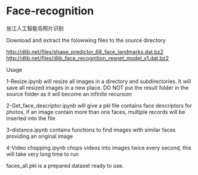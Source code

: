 # Face-recognition
张江人工智能岛照片识别

Download and extract the folowwing files to the source directory

http://dlib.net/files/shape_predictor_68_face_landmarks.dat.bz2
http://dlib.net/files/dlib_face_recognition_resnet_model_v1.dat.bz2

Usage

1-Resize.ipynb will resize all images in a directory and subdirectories. It will save all resized images in a new place. DO NOT put the result folder in the source folder as it will become an infinite recursion

2-Get_face_descriptor.ipynb will give a pkl file contains face descriptors for photos, if an image contain more than one faces, multiple records will be inserted into the file

3-distance.ipynb contains functions to find images with similar faces providing an original image

4-Video chopping.ipynb chops videos into images twice every second, this will take very long time to run

faces_all.pkl is a prepared dataset ready to use. 
